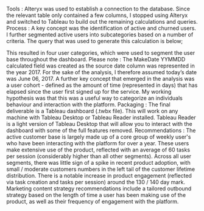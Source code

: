 Tools : Alteryx was used to establish a connection to the database. Since the relevant table only contained a few columns, I stopped using Alteryx and switched to Tableau to build out the remaining calculations and queries.
Process : A key concept was the identification of active and churned users. I further segmented active users into subcategories based on a number of criteria. The query that was used to generate this calculation is below;

This resulted in four user categories, which were used to segment the user base throughout the dashboard. 
Please note : The MakeDate YYMMDD calculated field was created as the source date column was represented in the year 2017. For the sake of the analysis, I therefore assumed today’s date was June 06, 2017.
A further key concept that emerged in the analysis was a user cohort - defined as the amount of time (represented in days) that has elapsed since the user first signed up for the service. My working hypothesis was that this was a useful way to categorize an individuals behaviour and interaction with the platform.
Packaging : The final deliverable is a Tableau dashboard (.twbx file). This will work on any machine with Tableau Desktop or Tableau Reader installed. Tableau Reader is a light version of Tableau Desktop that will allow you to interact with the dashboard with some of the full features removed.
Recommendations : The active customer base is largely made up of a core group of weekly user's who have been interacting with the platform for over a year. These users make extensive use of the product, reflected with an average of 60 tasks per session (considerably higher than all other segments). Across all user segments, there was little sign of a spike in recent product adoption, with small / moderate customers numbers in the left tail of the customer lifetime distribution. There is a notable increase in product engagement (reflected via task creation and tasks per session) around the 130 / 140 day mark. Marketing content strategy recommendations include a tailored outbound strategy based on the length of time a user has been making use of the product, as well as their frequency of engagement with the platform.
